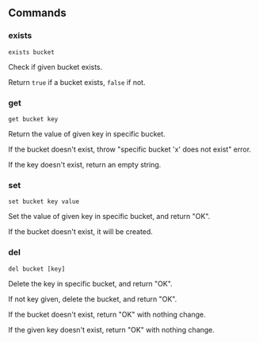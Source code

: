 ## Commands

### exists

```
exists bucket
```

Check if given bucket exists.

Return `true` if a bucket exists, `false` if not.

### get

```
get bucket key
```

Return the value of given key in specific bucket.

If the bucket doesn't exist, throw "specific bucket 'x' does not exist" error.

If the key doesn't exist, return an empty string.

### set

```
set bucket key value
```

Set the value of given key in specific bucket, and return "OK".

If the bucket doesn't exist, it will be created.

### del

```
del bucket [key]
```

Delete the key in specific bucket, and return "OK".

If not key given, delete the bucket, and return "OK".

If the bucket doesn't exist, return "OK" with nothing change.

If the given key doesn't exist, return "OK" with nothing change.
